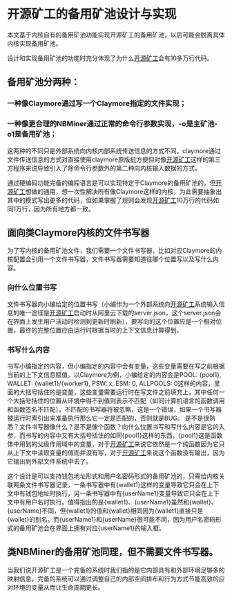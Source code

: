 # 开源矿工的备用矿池设计与实现

本文基于内核自有的备用矿池功能实现开源矿工的备用矿池，以后可能会脱离具体内核实现备用矿池。

设计和实现备用矿池的功能时充分体现了为什么[开源矿工](https://github.com/ntminer/NtMiner)会有10多万行代码。
## 备用矿池分两种：
### 一种像Claymore通过写一个Claymore指定的文件实现；
### 一种像更合理的NBMiner通过正常的命令行参数实现，-o是主矿池-o1是备用矿池；
这两种的不同只是外部系统向内核内部系统传送信息的方式不同，claymore通过文件传送信息的方式对直接使用claymore原版挺方便但对像[开源矿工](https://github.com/ntminer/NtMiner)这样的第三方程序来说导致引入了除命令行参数外的第二种向内核输入数据的方式。

通过硬编码功能完备的编程语言是可以实现特定于Claymore的备用矿池的，但[开源矿工](https://github.com/ntminer/NtMiner)想做的通用，想一次性解决所有像Claymore这样的内核，为此需要抽象出其中的模式写出更多的代码，但如果掌握了规则会发现[开源矿工](https://github.com/ntminer/NtMiner)10万行的代码如同1万行，因为所有地方都一致。

## 面向类Claymore内核的文件书写器
为了写内核的备用矿池文件，我们需要一个文件书写器，比如对应Claymore的内核配置会引用一个文件书写器，文件书写器需要知道往哪个位置写以及写什么内容。
### 向什么位置书写
文件书写器向小编给定的位置书写（小编作为一个外部系统向[开源矿工](https://github.com/ntminer/NtMiner)系统输入信息的唯一途径是[开源矿工](https://github.com/ntminer/NtMiner)启动时从阿里云下载的server.json，这个server.json会在界面上发生用户活动时检测到更新时刷新），要写向的这个位置应是一个相对位置，最终的完整位置应由运行时根据当时的上下文信息计算得到。
### 书写什么内容
书写小编指定的内容，但小编指定的内容中会有变量，这些变量需要在写之前根据当前的上下文信息赋值。以Claymore为例，小编给定的内容会是POOL: {pool1}, WALLET: {wallet1}/{worker1}, PSW: x, ESM: 0, ALLPOOLS: 0这样的内容，里面的大括号括住的是变量，这些变量需要运行时在写文件之前填充上，其中任何一个大括号括住的位置从环境中得不到值则表示不匹配（如同计算机语言的函数调用和函数签名不匹配），不匹配的书写器将被忽略，这是一个错误，如果一个书写器被运行时索引出来准备执行那么它一定是匹配的，否则就是BUG。
是不是很熟悉？文件书写器像什么？是不是像个函数？向什么位置书写和写什么内容是它的入参，而书写的内容中又有大括号括住的如同{pool1}这样的东西，{pool1}这是函数体中用到的父级作用域中的变量，对于[开源矿工](https://github.com/ntminer/NtMiner)来说它依然是一个纯函数因为它只从上下文中读取变量的值而并没有写，对于[开源矿工](https://github.com/ntminer/NtMiner)来说这个函数没有输出，因为它输出到外部文件系统中去了。

这个设计是可以支持钱包地址形式和用户名密码形式的备用矿池的，只需给内核关联两条文件书写器记录，一条书写器中有{wallet1}这样的变量导致它只会在上下文中有钱包地址时执行，另一条书写器中有{userName1}变量导致它只会在上下文中有用户名时执行。值得指出的是{wallet1}、{userName1}虽然和{wallet}、{userName}不同，但{wallet1}的值和{wallet}相同因为{wallet1}直接只是{wallet}的别名，而{userName1}和{userName}很可能不同，因为用户名密码形式的备用矿池会在界面上拥有对应{userName1}的输入框。

## 类NBMiner的备用矿池同理，但不需要文件书写器。

当我们说开源矿工是一个完备的系统时我们指的是它内部具有和外部环境足够多的映射信息，完备的系统可以通过调整自己的内部空间排布和行为方式节能高效的应对环境的变量从而让生命周期更长。